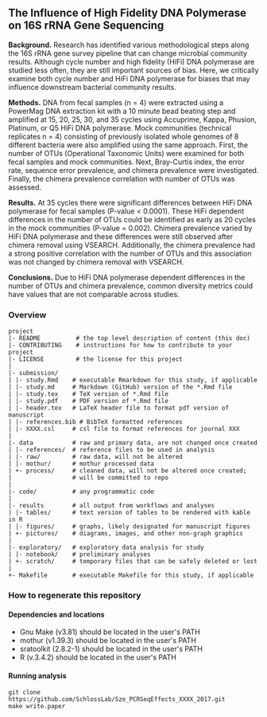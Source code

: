 ## The Influence of High Fidelity DNA Polymerase on 16S rRNA Gene Sequencing

**Background.** Research has identified various methodological steps along the 16S rRNA gene survey pipeline that can change microbial community results. Although cycle number and high fidelity (HiFi) DNA polymerase are studied less often, they are still important sources of bias. Here, we critically examine both cycle number and HiFi DNA polymerase for biases that may influence downstream bacterial community results.  


**Methods.** DNA from fecal samples (n = 4) were extracted using a PowerMag DNA extraction kit with a 10 minute bead beating step and amplified at 15, 20, 25, 30, and 35 cycles using Accuprime, Kappa, Phusion, Platinum, or Q5 HiFi DNA polymerase. Mock communities (technical replicates n = 4) consisting of previously isolated whole genomes of 8 different bacteria were also amplified using the same approach. First, the number of OTUs (Operational Taxonomic Units) were examined for both fecal samples and mock communities. Next, Bray-Curtis index, the error rate, sequence error prevalence, and chimera prevalence were investigated. Finally, the chimera prevalence correlation with number of OTUs was assessed.


**Results.** At 35 cycles there were significant differences between HiFi DNA polymerase for fecal samples (P-value < 0.0001). These HiFi dependent differences in the number of OTUs could be identified as early as 20 cycles in the mock communities (P-value = 0.002). Chimera prevalence varied by HiFi DNA polymerase and these differences were still observed after chimera removal using VSEARCH. Additionally, the chimera prevalence had a strong positive correlation with the number of OTUs and this association was not changed by chimera removal with VSEARCH.


**Conclusions.** Due to HiFi DNA polymerase dependent differences in the number of OTUs and chimera prevalence, common diversity metrics could have values that are not comparable across studies. 



### Overview

	project
	|- README          # the top level description of content (this doc)
	|- CONTRIBUTING    # instructions for how to contribute to your project
	|- LICENSE         # the license for this project
	|
	|- submission/
	| |- study.Rmd    # executable Rmarkdown for this study, if applicable
	| |- study.md     # Markdown (GitHub) version of the *.Rmd file
	| |- study.tex    # TeX version of *.Rmd file
	| |- study.pdf    # PDF version of *.Rmd file
	| |- header.tex   # LaTeX header file to format pdf version of manuscript
	| |- references.bib # BibTeX formatted references
	| |- XXXX.csl     # csl file to format references for journal XXX
	|
	|- data           # raw and primary data, are not changed once created
	| |- references/  # reference files to be used in analysis
	| |- raw/         # raw data, will not be altered
	| |- mothur/      # mothur processed data
	| +- process/     # cleaned data, will not be altered once created;
	|                 # will be committed to repo
	|
	|- code/          # any programmatic code
	|
	|- results        # all output from workflows and analyses
	| |- tables/      # text version of tables to be rendered with kable in R
	| |- figures/     # graphs, likely designated for manuscript figures
	| +- pictures/    # diagrams, images, and other non-graph graphics
	|
	|- exploratory/   # exploratory data analysis for study
	| |- notebook/    # preliminary analyses
	| +- scratch/     # temporary files that can be safely deleted or lost
	|
	+- Makefile       # executable Makefile for this study, if applicable


### How to regenerate this repository

#### Dependencies and locations
* Gnu Make (v3.81) should be located in the user's PATH
* mothur (v1.39.3) should be located in the user's PATH
* sratoolkit (2.8.2-1) should be located in the user's PATH
* R (v.3.4.2) should be located in the user's PATH


#### Running analysis

```
git clone https://github.com/SchlossLab/Sze_PCRSeqEffects_XXXX_2017.git
make write.paper
```

